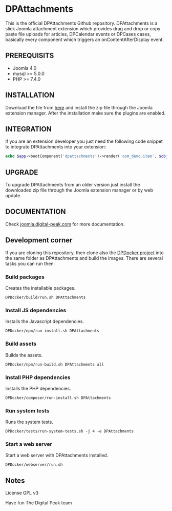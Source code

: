 # DPAttachments
This is the official DPAttachments Github repository. DPAttachments is a slick Joomla attachment extension which provides drag and drop or copy paste file uploads for articles, DPCalendar events or DPCases cases, basically every component which triggers an onContentAfterDisplay event.

## PREREQUISITS
- Joomla 4.0
- mysql >= 5.0.0
- PHP >= 7.4.0

## INSTALLATION
Download the file from [here](https://joomla.digital-peak.com/download/dpattachments) and install the zip file through the Joomla extension manager. After the installation make sure the plugins are enabled.

## INTEGRATION
If you are an extension developer you just need the following code snippet to integrate DPAttachments into your extension:

```php
echo $app->bootComponent('dpattachments')->render('com_demo.item', $object->id);
```

## UPGRADE
To upgrade DPAttachments from an older version just install the downloaded zip file through the Joomla extension manager or by web update.

## DOCUMENTATION
Check [joomla.digital-peak.com](https://joomla.digital-peak.com/documentation/dpattachments) for more documentation.

## Development corner
If you are cloning this repository, then clone also the [DPDocker project](https://github.com/Digital-Peak/DPDocker) into the same folder as DPAttachments and build the images. There are several tasks you can run then:

### Build packages
Creates the installable packages.

`DPDocker/build/run.sh DPAttachments`

### Install JS dependencies
Installs the Javascript dependencies.

`DPDocker/npm/run-install.sh DPAttachments`

### Build assets
Builds the assets.

`DPDocker/npm/run-build.sh DPAttachments all`

### Install PHP dependencies
Installs the PHP dependencies.

`DPDocker/composer/run-install.sh DPAttachments`

### Run system tests
Runs the system tests.

`DPDocker/tests/run-system-tests.sh -j 4 -e DPAttachments`

### Start a web server
Start a web server with DPAttachments installed.

`DPDocker/webserver/run.sh`

## Notes
License GPL v3

Have fun
The Digital Peak team
